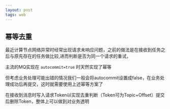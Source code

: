 ```yaml
---
layout: post
tags: web
---
```




## 幂等去重

最近计算节点网络异常时经常出现请求未响应问题，之前的做法是在接收到任务之后与原先存在的任务做比较,进而判断是否为同一个请求的重试，

主流的MQ实现在 `autocommit=true` 时天然实现了幂等

但考虑业务处理可能出错的情况我们一般会将autocommit设置成false，在业务处理成功后再提交，这时就需要使用上述幂等方案了

在接收到消息时写入请求Token以实现去重判断（Token可为Topic+Offset）提交后删除Token，整体上可以做到对业务透明

